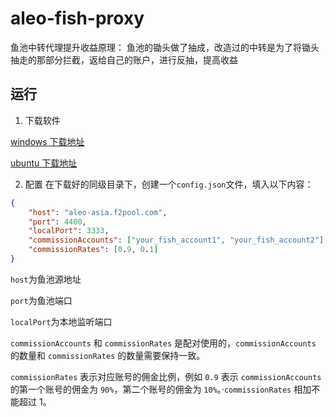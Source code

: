 # aleo-fish-proxy

鱼池中转代理提升收益原理：
鱼池的锄头做了抽成，改造过的中转是为了将锄头抽走的那部分拦截，返给自己的账户，进行反抽，提高收益

## 运行

1. 下载软件

[windows 下载地址](http://82.156.172.63:8080/s/PE5mZQaz7ywo3e4)

[ubuntu 下载地址](http://82.156.172.63:8080/s/Wyzk6wT4jr5cTjA)

2. 配置
   在下载好的同级目录下，创建一个`config.json`文件，填入以下内容：

```json
{
    "host": "aleo-asia.f2pool.com",
    "port": 4400,
    "localPort": 3333,
    "commissionAccounts": ["your_fish_account1", "your_fish_account2"],
    "commissionRates": [0.9, 0.1]
}
```

`host`为鱼池源地址

`port`为鱼池端口

`localPort`为本地监听端口

`commissionAccounts` 和 `commissionRates` 是配对使用的，`commissionAccounts` 的数量和 `commissionRates` 的数量需要保持一致。

`commissionRates` 表示对应账号的佣金比例，例如 `0.9` 表示 `commissionAccounts` 的第一个账号的佣金为 `90%`，第二个账号的佣金为 `10%`。·`commissionRates` 相加不能超过 1。
